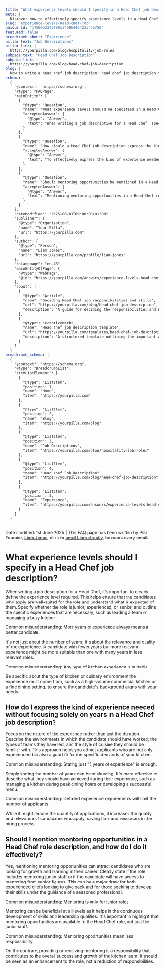 ```yaml
---
title: "What experience levels should I specify in a Head Chef job description?"
meta: |
  Discover how to effectively specify experience levels in a Head Chef job description, focusing on the relevance and quality of experience over duration.
slug: "experience-levels-head-chef-job"
unique id: "1750063342989x345864424235466750"
featured: false
breadcrumb short: "Experience"
pillar text: "Job Descriptions"
pillar link: |
  https://yourpilla.com/blog/hospitality-job-roles
subpage text: "Head Chef Job Description"
subpage link: |
  https://yourpilla.com/blog/head-chef-job-description
blog: |
  How to write a head chef job description: head chef job description template included.
schema: |
  {
    "@context": "https://schema.org",
    "@type": "FAQPage",
    "mainEntity": [
      {
        "@type": "Question",
        "name": "What experience levels should be specified in a Head Chef job description?",
        "acceptedAnswer": {
          "@type": "Answer",
          "text": "When writing a job description for a Head Chef, specify whether the role is junior, experienced, or senior. Clearly outline the specific experiences necessary, such as leading a team or managing a busy kitchen. Focus on relevant and quality experience rather than just the number of years, and be specific about the type of kitchen or culinary environment the experience should come from."
        }
      },
      {
        "@type": "Question",
        "name": "How should a Head Chef job description express the kind of experience needed?",
        "acceptedAnswer": {
          "@type": "Answer",
          "text": "To effectively express the kind of experience needed in a Head Chef job description, focus on the nature of the experience rather than just duration. Describe the environments the candidate should have worked in, the types of teams they have led, and the style of cuisine they should be familiar with. Detail the achievements expected during their experience, like managing a kitchen during peak dining hours or developing a successful menu."
        }
      },
      {
        "@type": "Question",
        "name": "Should mentoring opportunities be mentioned in a Head Chef role description, and how is it done effectively?",
        "acceptedAnswer": {
          "@type": "Answer",
          "text": "Mentioning mentoring opportunities in a Head Chef role description can attract candidates seeking growth and learning. Clearly state if the role includes mentoring junior staff or if the candidate will have access to mentoring from senior figures. Highlight that mentoring is beneficial at all levels and contributes to the development of skills and leadership qualities, enhancing the role rather than reducing responsibilities."
        }
      }
    ],
    "dateModified": "2025-06-01T09:00:00+01:00",
    "publisher": {
      "@type": "Organization",
      "name": "Your Pilla",
      "url": "https://yourpilla.com"
    },
    "author": {
      "@type": "Person",
      "name": "Liam Jones",
      "url": "https://yourpilla.com/profile/liam-jones"
    },
    "inLanguage": "en-GB",
    "mainEntityOfPage": {
      "@type": "WebPage",
      "@id": "https://yourpilla.com/answers/experience-levels-head-chef-job"
    },
    "about": [
      {
        "@type": "Article",
        "name": "Deciding Head Chef job responsibilities and skills",
        "url": "https://yourpilla.com/blog/head-chef-job-description",
        "description": "A guide for deciding the responsibilities and necessary skills in a Head Chef job description."
      },
      {
        "@type": "CreativeWork",
        "name": "Head Chef job description template",
        "url": "https://yourpilla.com/templates/head-chef-job-description",
        "description": "A structured template outlining the important areas to cover when creating a Head Chef job description."
      }
    ]
  }
breadcrumb_schema: |
  {
    "@context": "https://schema.org",
    "@type": "BreadcrumbList",
    "itemListElement": [
      {
        "@type": "ListItem",
        "position": 1,
        "name": "Home",
        "item": "https://yourpilla.com"
      },
      {
        "@type": "ListItem",
        "position": 2,
        "name": "Blog",
        "item": "https://yourpilla.com/blog"
      },
      {
        "@type": "ListItem",
        "position": 3,
        "name": "Job Descriptions",
        "item": "https://yourpilla.com/blog/hospitality-job-roles"
      },
      {
        "@type": "ListItem",
        "position": 4,
        "name": "Head Chef Job Description",
        "item": "https://yourpilla.com/blog/head-chef-job-description"
      },
      {
        "@type": "ListItem",
        "position": 5,
        "name": "Experience",
        "item": "https://yourpilla.com/answers/experience-levels-head-chef-job"
      }
    ]
  }
---
```


Date modified: 1st June 2025 | This FAQ page has been written by Pilla Founder, [Liam Jones](https://yourpilla.com/profile/liam-jones), click to [email Liam directly](https://mailto:liam@yourpilla.com), he reads every email.

# What experience levels should I specify in a Head Chef job description?

When writing a job description for a Head Chef, it's important to clearly define the experience level required. This helps ensure that the candidates who apply are well-suited for the role and understand what is expected of them. Specify whether the role is junior, experienced, or senior, and outline the specific experiences that are necessary, such as leading a team or managing a busy kitchen.

Common misunderstanding: More years of experience always means a better candidate.

It's not just about the number of years; it's about the relevance and quality of the experience. A candidate with fewer years but more relevant experience might be more suitable than one with many years in less relevant roles.

Common misunderstanding: Any type of kitchen experience is suitable.

Be specific about the type of kitchen or culinary environment the experience must come from, such as a high-volume commercial kitchen or a fine dining setting, to ensure the candidate's background aligns with your needs.

## How do I express the kind of experience needed without focusing solely on years in a Head Chef job description?

Focus on the nature of the experience rather than just the duration. Describe the environments in which the candidate should have worked, the types of teams they have led, and the style of cuisine they should be familiar with. This approach helps you attract applicants who are not only experienced but also a good fit for the specific demands of your kitchen.

Common misunderstanding: Stating just "5 years of experience" is enough.

Simply stating the number of years can be misleading. It's more effective to describe what they should have achieved during their experience, such as managing a kitchen during peak dining hours or developing a successful menu.

Common misunderstanding: Detailed experience requirements will limit the number of applicants.

While it might reduce the quantity of applications, it increases the quality and relevance of candidates who apply, saving time and resources in the hiring process.

## Should I mention mentoring opportunities in a Head Chef role description, and how do I do it effectively?

Yes, mentioning mentoring opportunities can attract candidates who are looking for growth and learning in their career. Clearly state if the role includes mentoring junior staff or if the candidate will have access to mentoring from senior figures. This can be a major draw for both experienced chefs looking to give back and for those seeking to develop their skills under the guidance of a seasoned professional.

Common misunderstanding: Mentoring is only for junior roles.

Mentoring can be beneficial at all levels as it helps in the continuous development of skills and leadership qualities. It's important to highlight that mentoring opportunities are available to the Head Chef role, not just the junior staff.

Common misunderstanding: Mentoring opportunities mean less responsibility.

On the contrary, providing or receiving mentoring is a responsibility that contributes to the overall success and growth of the kitchen team. It should be seen as an enhancement to the role, not a reduction of responsibilities.